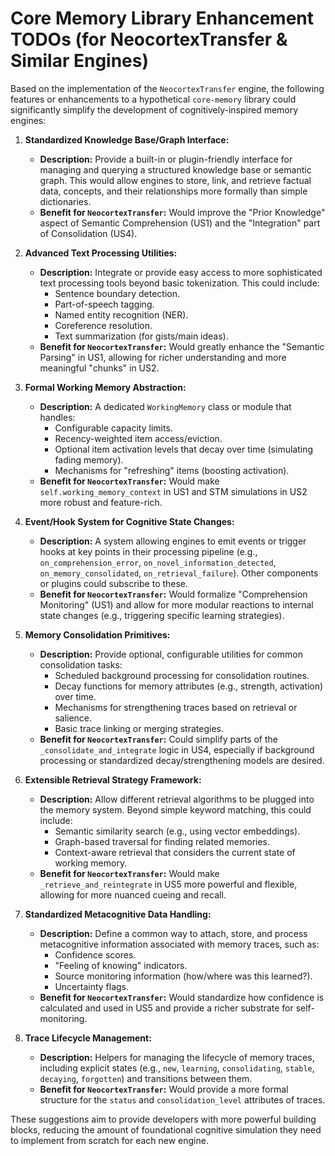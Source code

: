 # Core Memory Library Enhancement TODOs (for NeocortexTransfer & Similar Engines)

Based on the implementation of the `NeocortexTransfer` engine, the following features or enhancements to a hypothetical `core-memory` library could significantly simplify the development of cognitively-inspired memory engines:

1.  **Standardized Knowledge Base/Graph Interface:**
    *   **Description:** Provide a built-in or plugin-friendly interface for managing and querying a structured knowledge base or semantic graph. This would allow engines to store, link, and retrieve factual data, concepts, and their relationships more formally than simple dictionaries.
    *   **Benefit for `NeocortexTransfer`:** Would improve the "Prior Knowledge" aspect of Semantic Comprehension (US1) and the "Integration" part of Consolidation (US4).

2.  **Advanced Text Processing Utilities:**
    *   **Description:** Integrate or provide easy access to more sophisticated text processing tools beyond basic tokenization. This could include:
        *   Sentence boundary detection.
        *   Part-of-speech tagging.
        *   Named entity recognition (NER).
        *   Coreference resolution.
        *   Text summarization (for gists/main ideas).
    *   **Benefit for `NeocortexTransfer`:** Would greatly enhance the "Semantic Parsing" in US1, allowing for richer understanding and more meaningful "chunks" in US2.

3.  **Formal Working Memory Abstraction:**
    *   **Description:** A dedicated `WorkingMemory` class or module that handles:
        *   Configurable capacity limits.
        *   Recency-weighted item access/eviction.
        *   Optional item activation levels that decay over time (simulating fading memory).
        *   Mechanisms for "refreshing" items (boosting activation).
    *   **Benefit for `NeocortexTransfer`:** Would make `self.working_memory_context` in US1 and STM simulations in US2 more robust and feature-rich.

4.  **Event/Hook System for Cognitive State Changes:**
    *   **Description:** A system allowing engines to emit events or trigger hooks at key points in their processing pipeline (e.g., `on_comprehension_error`, `on_novel_information_detected`, `on_memory_consolidated`, `on_retrieval_failure`). Other components or plugins could subscribe to these.
    *   **Benefit for `NeocortexTransfer`:** Would formalize "Comprehension Monitoring" (US1) and allow for more modular reactions to internal state changes (e.g., triggering specific learning strategies).

5.  **Memory Consolidation Primitives:**
    *   **Description:** Provide optional, configurable utilities for common consolidation tasks:
        *   Scheduled background processing for consolidation routines.
        *   Decay functions for memory attributes (e.g., strength, activation) over time.
        *   Mechanisms for strengthening traces based on retrieval or salience.
        *   Basic trace linking or merging strategies.
    *   **Benefit for `NeocortexTransfer`:** Could simplify parts of the `_consolidate_and_integrate` logic in US4, especially if background processing or standardized decay/strengthening models are desired.

6.  **Extensible Retrieval Strategy Framework:**
    *   **Description:** Allow different retrieval algorithms to be plugged into the memory system. Beyond simple keyword matching, this could include:
        *   Semantic similarity search (e.g., using vector embeddings).
        *   Graph-based traversal for finding related memories.
        *   Context-aware retrieval that considers the current state of working memory.
    *   **Benefit for `NeocortexTransfer`:** Would make `_retrieve_and_reintegrate` in US5 more powerful and flexible, allowing for more nuanced cueing and recall.

7.  **Standardized Metacognitive Data Handling:**
    *   **Description:** Define a common way to attach, store, and process metacognitive information associated with memory traces, such as:
        *   Confidence scores.
        *   "Feeling of knowing" indicators.
        *   Source monitoring information (how/where was this learned?).
        *   Uncertainty flags.
    *   **Benefit for `NeocortexTransfer`:** Would standardize how confidence is calculated and used in US5 and provide a richer substrate for self-monitoring.

8.  **Trace Lifecycle Management:**
    *   **Description:** Helpers for managing the lifecycle of memory traces, including explicit states (e.g., `new`, `learning`, `consolidating`, `stable`, `decaying`, `forgotten`) and transitions between them.
    *   **Benefit for `NeocortexTransfer`:** Would provide a more formal structure for the `status` and `consolidation_level` attributes of traces.

These suggestions aim to provide developers with more powerful building blocks, reducing the amount of foundational cognitive simulation they need to implement from scratch for each new engine.
